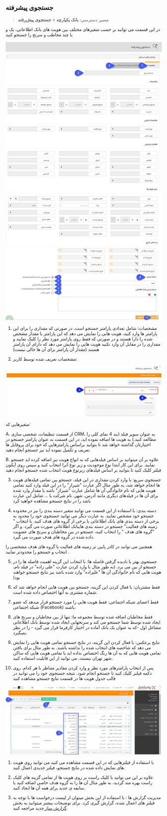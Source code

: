 ﻿## جستجوی پیشرفته

> مسیر دسترسی:  **بانک یکپارچه**  > **جستجوی پیش‌رفته** 


در این قسمت می توانید بر حسب متغیرهای مختلف بین هویت های بانک اطلاعاتی، یک و یا چند مخاطب و سرنخ را جستجو کنید

![](AdvancedSearch-.jpg)

1.  مشخصات: شامل تعدادی پارامتر جستجو است، در صورتی که مقداری را برای این پارامتر ها وارد کنید، هویت هایی را نمایش می دهد که این پارامتر  با مقدار مشخص شده را دارا هستند و در صورتی که فقط روی پارامتر مورد نظر را کلیک نمایید و مقداری را در مقابل آن وارد نکنید هویت هایی را نمایش می دهد که دارای آن پارامتر هستند (مقدار آن پارامتر برای آن ها خالی نیست)

2. مشخصات تعریف شده توسط کاربر:  

![](AdvancedSearch2.jpg)

  متغیرهایی که:

 A. از قسمت تنظیمات، شخصی سازی CRM، به عنوان سوپر فیلد (بند 4 نمای کلی را مطالعه کنید.) به هویت ها اضافه نموده اید، در این قسمت به عنوان پارامتر جستجو در اختیارتان گذاشته خواهد شد تا بتوانید براساس پارامترهایی که خود برای پروفایل ها تعریف و تکمیل نموده اید نیز جستجو انجام دهید.

B. علاوه بر آن میتوانید بر اساس فیلدهایی که به انواع هویت نیز اضافه کرده اید جستجو نمایید. برای این کار ابتدا نوع موجودیت و زیر نوع آنرا انتخاب کنید و سپس روی آیکون فیلتر کلیک کنید تا بتوانید بر اساس فیلدهای زیرنوع هویت انتخاب شده جستجو انجام دهید

3. جستجوی سریع: با وارد کردن مقداری در این فیلد، جستجو بین تمامی فیلدهای هویت ها انجام خواهد شد، یه طور مثال اگر عبارت "شیراز" را در این فیلد وارد کنید تمامی هویت هایی که نام خانوادگی آن ها شامل عبارت "شیراز" باشد یا مقدار وارد شده برای آن ها در فیلدهای دیگری مانند آدرس، شهر، نام شرکت یا ... شامل این عبارت باشد را در نتایج جستجو مشاهده خواهید کرد

4. دسته بندی: با استفاده از این قسمت می توانید متغیر دسته بندی را نیز در  محدوده جستجو خود مشخص نمایید. به عبارت دیگر می توانید جستجوی خود را محدود به برخی از دسته بندی های بانک اطلاعاتی یا برخی از گروه های هدف کنید. با انتخاب " زمینه های فعالیت" جستجو در  دسته بندی هایبانک اطلاعاتی صورت می گیرد. و اگر "گروه های هدف " را انتخاب کنید، جستجو در بین مخاطبان و سرنخ های عضویت داده شده در گروه های هدف صورت می گیرد. 

همچنین می توانید در کادر پایین تر زمینه های فعالیت یا گروه های هدف مشخصی را انتخاب و جستجو را محدودتر نمایید .

5. جستجوی بهتر با نادیده گرفتن فاصله ها: با انتخاب این گزینه اهمیت فاصله ها را در جستجو از بین می برد. (به طور مثال با وارد کردن عبارت "علی زاده" در فیلد نام، هویت هایی که نام خانوادگی آن ها "علیزاده" وارد شده باشد نیز نتایج جستجو خواهند بود)

6. فقط مشتریان:  با فعال کردن این گزینه، جستجو بین هویت هایی انجام خواهد شد که شماره مشتری به آنها اختصاص داده شده است.

7. فقط اعضای شبکه اجتماعی: فقط هویت هایی را مورد جستجو قرار میدهد که عضو شبکه اجتماعی (Facebook) باشند.

8. فقط مخاطبان اضافه شده توسط مجموعه ما: تنها از بین مخاطبان و سرنخ های ایجاد شده توسط شما جستجو می کند و سرنخهایی ایجاد شده توسط بانک اطلاعاتی مشاغل اول -که به عنوان یک بانک آماده در اختیار کارفرما قرار می گیرد - را در نظر نمیگیرد.

9. نتایج برعکس: با فعال کردن این گزینه، در نتایج جستجو تمامی هویت هایی را نمایش می دهد که شاخصه های انتخاب شده را نداشته باشند. به طور مثال برای یافتن تمامی هویت هایی که به آن ها رنگ اختصاص نداده اید یا تمامی هویت هایی که ساکن شهر تهران نیستند، می توانید از این قابلیت استفاده کنید.

10. پس از انتخاب پارامترهای مورد نظر و وارد کردن مقادیر متناظر با هر کدام، روی دکمه فیلتر کلیک کنید تا جستجو انجام شود. نتیجه جستجوی خود را می توانید در قالب جدول هویت ها در قسمت نتایج جستجو مشاهده کنید

![](AdvancedSearch33.jpg)

1. با استفاده از فیلترهایی که در این قسمت مشاهده می کنید می توانید روی هویت های نمایش داده شده در نتایج جستجو، فیلتر جدیدی اعمال کنید.

2. علاوه بر این می توانید با کلیک راست بر روی هویت ها از تمامی گزینه های کلیک راست بهره مند گردید، به طور مثال آن ها را به گروه هدف خاصی اضافه کنید یا سابقه ی جدید برای همه آن ها ایجاد کنید.

3. مدیریت گزارش ها :   با استفاده از این بخش میتوان از لیست درخواست ها با توجه به فیلتر های اعمال شده، گزارش گیری کرد. برای توضیحات بیشتر میتوانید به بخش[ گزارش ساز ](https://github.com/1stco/PayamGostarDocs/blob/master/help%202.5.4/Management-and-reports/Report-Builder/Report-Builder.md)جدید مراجعه کنید.